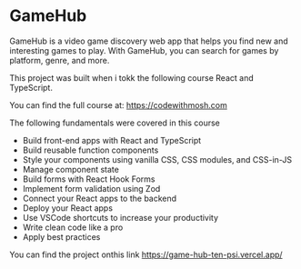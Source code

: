 # GameHub
GameHub is a video game discovery web app that helps you find new and interesting games to play. With GameHub, you can search for games by platform, genre, and more.

This project was built when i tokk the following course React and TypeScript.

You can find the full course at: https://codewithmosh.com

The following fundamentals were covered in this course

* Build front-end apps with React and TypeScript
* Build reusable function components
* Style your components using vanilla CSS, CSS modules, and CSS-in-JS
* Manage component state
* Build forms with React Hook Forms
* Implement form validation using Zod
* Connect your React apps to the backend
* Deploy your React apps
* Use VSCode shortcuts to increase your productivity
* Write clean code like a pro
* Apply best practices

You can find the project onthis link https://game-hub-ten-psi.vercel.app/
